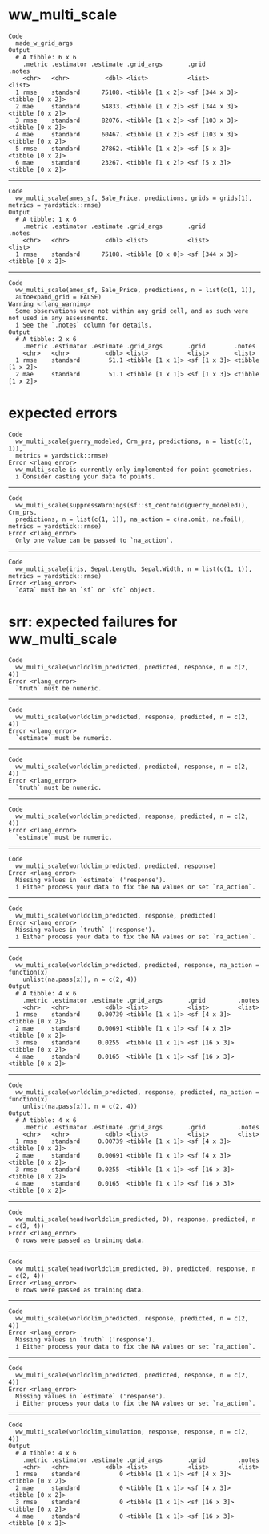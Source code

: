 # ww_multi_scale

    Code
      made_w_grid_args
    Output
      # A tibble: 6 x 6
        .metric .estimator .estimate .grid_args       .grid          .notes          
        <chr>   <chr>          <dbl> <list>           <list>         <list>          
      1 rmse    standard      75108. <tibble [1 x 2]> <sf [344 x 3]> <tibble [0 x 2]>
      2 mae     standard      54833. <tibble [1 x 2]> <sf [344 x 3]> <tibble [0 x 2]>
      3 rmse    standard      82076. <tibble [1 x 2]> <sf [103 x 3]> <tibble [0 x 2]>
      4 mae     standard      60467. <tibble [1 x 2]> <sf [103 x 3]> <tibble [0 x 2]>
      5 rmse    standard      27862. <tibble [1 x 2]> <sf [5 x 3]>   <tibble [0 x 2]>
      6 mae     standard      23267. <tibble [1 x 2]> <sf [5 x 3]>   <tibble [0 x 2]>

---

    Code
      ww_multi_scale(ames_sf, Sale_Price, predictions, grids = grids[1], metrics = yardstick::rmse)
    Output
      # A tibble: 1 x 6
        .metric .estimator .estimate .grid_args       .grid          .notes          
        <chr>   <chr>          <dbl> <list>           <list>         <list>          
      1 rmse    standard      75108. <tibble [0 x 0]> <sf [344 x 3]> <tibble [0 x 2]>

---

    Code
      ww_multi_scale(ames_sf, Sale_Price, predictions, n = list(c(1, 1)),
      autoexpand_grid = FALSE)
    Warning <rlang_warning>
      Some observations were not within any grid cell, and as such were not used in any assessments.
      i See the `.notes` column for details.
    Output
      # A tibble: 2 x 6
        .metric .estimator .estimate .grid_args       .grid        .notes          
        <chr>   <chr>          <dbl> <list>           <list>       <list>          
      1 rmse    standard        51.1 <tibble [1 x 1]> <sf [1 x 3]> <tibble [1 x 2]>
      2 mae     standard        51.1 <tibble [1 x 1]> <sf [1 x 3]> <tibble [1 x 2]>

# expected errors

    Code
      ww_multi_scale(guerry_modeled, Crm_prs, predictions, n = list(c(1, 1)),
      metrics = yardstick::rmse)
    Error <rlang_error>
      ww_multi_scale is currently only implemented for point geometries.
      i Consider casting your data to points.

---

    Code
      ww_multi_scale(suppressWarnings(sf::st_centroid(guerry_modeled)), Crm_prs,
      predictions, n = list(c(1, 1)), na_action = c(na.omit, na.fail), metrics = yardstick::rmse)
    Error <rlang_error>
      Only one value can be passed to `na_action`.

---

    Code
      ww_multi_scale(iris, Sepal.Length, Sepal.Width, n = list(c(1, 1)), metrics = yardstick::rmse)
    Error <rlang_error>
      `data` must be an `sf` or `sfc` object.

# srr: expected failures for ww_multi_scale

    Code
      ww_multi_scale(worldclim_predicted, predicted, response, n = c(2, 4))
    Error <rlang_error>
      `truth` must be numeric.

---

    Code
      ww_multi_scale(worldclim_predicted, response, predicted, n = c(2, 4))
    Error <rlang_error>
      `estimate` must be numeric.

---

    Code
      ww_multi_scale(worldclim_predicted, predicted, response, n = c(2, 4))
    Error <rlang_error>
      `truth` must be numeric.

---

    Code
      ww_multi_scale(worldclim_predicted, response, predicted, n = c(2, 4))
    Error <rlang_error>
      `estimate` must be numeric.

---

    Code
      ww_multi_scale(worldclim_predicted, predicted, response)
    Error <rlang_error>
      Missing values in `estimate` ('response').
      i Either process your data to fix the NA values or set `na_action`.

---

    Code
      ww_multi_scale(worldclim_predicted, response, predicted)
    Error <rlang_error>
      Missing values in `truth` ('response').
      i Either process your data to fix the NA values or set `na_action`.

---

    Code
      ww_multi_scale(worldclim_predicted, predicted, response, na_action = function(x)
        unlist(na.pass(x)), n = c(2, 4))
    Output
      # A tibble: 4 x 6
        .metric .estimator .estimate .grid_args       .grid         .notes          
        <chr>   <chr>          <dbl> <list>           <list>        <list>          
      1 rmse    standard     0.00739 <tibble [1 x 1]> <sf [4 x 3]>  <tibble [0 x 2]>
      2 mae     standard     0.00691 <tibble [1 x 1]> <sf [4 x 3]>  <tibble [0 x 2]>
      3 rmse    standard     0.0255  <tibble [1 x 1]> <sf [16 x 3]> <tibble [0 x 2]>
      4 mae     standard     0.0165  <tibble [1 x 1]> <sf [16 x 3]> <tibble [0 x 2]>

---

    Code
      ww_multi_scale(worldclim_predicted, response, predicted, na_action = function(x)
        unlist(na.pass(x)), n = c(2, 4))
    Output
      # A tibble: 4 x 6
        .metric .estimator .estimate .grid_args       .grid         .notes          
        <chr>   <chr>          <dbl> <list>           <list>        <list>          
      1 rmse    standard     0.00739 <tibble [1 x 1]> <sf [4 x 3]>  <tibble [0 x 2]>
      2 mae     standard     0.00691 <tibble [1 x 1]> <sf [4 x 3]>  <tibble [0 x 2]>
      3 rmse    standard     0.0255  <tibble [1 x 1]> <sf [16 x 3]> <tibble [0 x 2]>
      4 mae     standard     0.0165  <tibble [1 x 1]> <sf [16 x 3]> <tibble [0 x 2]>

---

    Code
      ww_multi_scale(head(worldclim_predicted, 0), response, predicted, n = c(2, 4))
    Error <rlang_error>
      0 rows were passed as training data.

---

    Code
      ww_multi_scale(head(worldclim_predicted, 0), predicted, response, n = c(2, 4))
    Error <rlang_error>
      0 rows were passed as training data.

---

    Code
      ww_multi_scale(worldclim_predicted, response, predicted, n = c(2, 4))
    Error <rlang_error>
      Missing values in `truth` ('response').
      i Either process your data to fix the NA values or set `na_action`.

---

    Code
      ww_multi_scale(worldclim_predicted, predicted, response, n = c(2, 4))
    Error <rlang_error>
      Missing values in `estimate` ('response').
      i Either process your data to fix the NA values or set `na_action`.

---

    Code
      ww_multi_scale(worldclim_simulation, response, response, n = c(2, 4))
    Output
      # A tibble: 4 x 6
        .metric .estimator .estimate .grid_args       .grid         .notes          
        <chr>   <chr>          <dbl> <list>           <list>        <list>          
      1 rmse    standard           0 <tibble [1 x 1]> <sf [4 x 3]>  <tibble [0 x 2]>
      2 mae     standard           0 <tibble [1 x 1]> <sf [4 x 3]>  <tibble [0 x 2]>
      3 rmse    standard           0 <tibble [1 x 1]> <sf [16 x 3]> <tibble [0 x 2]>
      4 mae     standard           0 <tibble [1 x 1]> <sf [16 x 3]> <tibble [0 x 2]>

